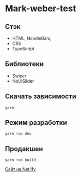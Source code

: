 # Mark-weber-test

## Стэк
- HTML, HandleBars,
- CSS
- TypeScript


## Библиотеки
- Swiper
- NoUiSlider

## Скачать зависимости
```
yarn
```

## Режим разработки
```
yarn run dev
```
## Продакшен
```
yarn run build
```

[Сайт на Netlify](https://changes--glowing-cactus-bfd034.netlify.app/)
